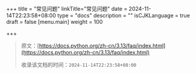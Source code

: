 +++
title = "常见问题"
linkTitle="常见问题"
date = 2024-11-14T22:23:58+08:00
type = "docs"
description = ""
isCJKLanguage = true
draft = false
[menu.main]
    weight = 100

+++

> 原文：[https://docs.python.org/zh-cn/3.13/faq/index.html](https://docs.python.org/zh-cn/3.13/faq/index.html)
>
> 收录该文档的时间：`2024-11-14T22:23:58+08:00`

